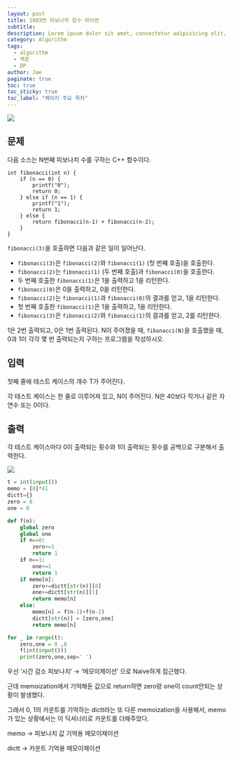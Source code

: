 ```yaml
---
layout: post
title: 1003번 피보나치 함수 파이썬
subtitle:
description: Lorem ipsum dolor sit amet, consectetur adipisicing elit, sed do eiusmod tempor incididunt ut labore et dolore magna aliqua.
category: Algorithm
tags:
  - algorithm
  - 백준
  - DP
author: Jae
paginate: true
toc: true
toc_sticky: true
toc_label: "페이지 주요 목차"
---
```


![](https://images.velog.io/images/a87380/post/ee9edf1c-2172-4ec4-96d3-7fc5e0d12125/image.png)

## 문제

다음 소스는 N번째 피보나치 수를 구하는 C++ 함수이다.

```
int fibonacci(int n) {
    if (n == 0) {
        printf("0");
        return 0;
    } else if (n == 1) {
        printf("1");
        return 1;
    } else {
        return fibonacci(n‐1) + fibonacci(n‐2);
    }
}

```

`fibonacci(3)`을 호출하면 다음과 같은 일이 일어난다.

- `fibonacci(3)`은 `fibonacci(2)`와 `fibonacci(1)` (첫 번째 호출)을 호출한다.
- `fibonacci(2)`는 `fibonacci(1)` (두 번째 호출)과 `fibonacci(0)`을 호출한다.
- 두 번째 호출한 `fibonacci(1)`은 1을 출력하고 1을 리턴한다.
- `fibonacci(0)`은 0을 출력하고, 0을 리턴한다.
- `fibonacci(2)`는 `fibonacci(1)`과 `fibonacci(0)`의 결과를 얻고, 1을 리턴한다.
- 첫 번째 호출한 `fibonacci(1)`은 1을 출력하고, 1을 리턴한다.
- `fibonacci(3)`은 `fibonacci(2)`와 `fibonacci(1)`의 결과를 얻고, 2를 리턴한다.

1은 2번 출력되고, 0은 1번 출력된다. N이 주어졌을 때, `fibonacci(N)`을 호출했을 때, 0과 1이 각각 몇 번 출력되는지 구하는 프로그램을 작성하시오.

## 입력

첫째 줄에 테스트 케이스의 개수 T가 주어진다.

각 테스트 케이스는 한 줄로 이루어져 있고, N이 주어진다. N은 40보다 작거나 같은 자연수 또는 0이다.

## 출력

각 테스트 케이스마다 0이 출력되는 횟수와 1이 출력되는 횟수를 공백으로 구분해서 출력한다.

![](https://images.velog.io/images/a87380/post/c30df0c2-da09-422a-b885-4b1ac21e9b39/image.png)

```python
t = int(input())
memo = [0]*41
dictt={}
zero = 0
one = 0

def f(n):
    global zero
    global one
    if n==0:
        zero+=1
        return 1
    if n==1:
        one+=1
        return 1
    if memo[n]:
        zero+=dictt[str(n)][0]
        one+=dictt[str(n)][1]
        return memo[n]
    else:
        memo[n] = f(n-1)+f(n-2)
        dictt[str(n)] = [zero,one]
        return memo[n]

for _ in range(t):
    zero,one = 0 ,0
    f(int(input()))
    print(zero,one,sep=' ')
```

우선 ‘시간 감소 피보나치’ → ‘메모이제이션’ 으로 Naive하게 접근했다.

근데 memoization에서 기억해둔 값으로 return하면 zero랑 one이 count안되는 상황이 발생했다.

그래서 0, 1의 카운트를 기억하는 dictt라는 또 다른 memoization을 사용해서, memo가 있는 상황에서는 이 딕셔너리로 카운트를 더해주었다.

memo → 피보나치 값 기억용 메모이제이션

dictt → 카운트 기억용 메모이제이션
